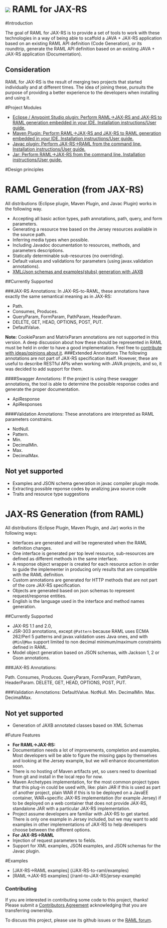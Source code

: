 ![](http://raml.org/images/logo.png)
RAML for JAX-RS
===============

#Introduction

The goal of RAML for JAX-RS is to provide a set of tools to work with these technologies in a way of being able to scaffold a JAVA + JAX-RS application based on an existing RAML API definition (Code Generation),
or its roundtrip, generate the RAML API definition based on an existing JAVA + JAX-RS application (Documentation).

## Consideration
RAML for JAX-RS is the result of merging two projects that started individually and at different times. The idea of joining these, pursuits the purpose of providing a better experience to the developers when installing and using it.

#Project Modules

- [Eclipse / Anypoint Studio plugin: Perform RAML->JAX-RS and JAX-RS to RAML generation embedded in your IDE. Installation instructions/User guide.](/eclipseplugin.md)
- [Maven Plugin: Perform RAML->JAX-RS and JAX-RS to RAML generation embedded in your IDE. Installation instructions/User guide.](/maven-plugin.md)
- [Javac plugin: Perform JAX-RS->RAML from the command line. Installation instructions/User guide.](/javac.md)
- [Jar: Perform RAML->JAX-RS from the command line. Installation instructions/User guide.](/command-line.md)

#Design principles

# RAML Generation (from JAX-RS)
All distributions (Eclipse plugin, Maven Plugin, and Javac Plugin) works in the following way.

- Accepting all basic action types, path annotations, path, query, and form parameters.
- Generating a resource tree based on the Jersey resources available in the source path.
- Inferring media types when possible.
- Including Javadoc documentation to resources, methods, and parameters descriptions.
- Statically determinable sub-resources (no overriding).
- Default values and validations for parameters (using javax.validation annotations).
- [XML/Json schemas and examples(stubs) generation with JAXB](/JAX-RS-to-raml/jaxb.md)

##Currently Supported

###JAX-RS Annotations:
In JAX-RS-to-RAML, these annotations have exactly the same semantical meaning as in JAX-RS:
- Path.
- Consumes, Produces.
- QueryParam, FormParam, PathParam, HeaderParam.
- DELETE, GET, HEAD, OPTIONS, POST, PUT.
- DefaultValue.

**Note:** CookieParam and MatrixParam annotations are not supported in this version. A deep discussion
about how these should be represented in RAML must be held in order to have a good implementation. Feel free to [contribute
with ideas/opinions about it](https://github.com/mulesoft/JAX-RS-to-raml/issues?labels=Cookie%26Matrix+params&milestone=&page=1&state=closed).
###Extended Annotations
The following annotations are not part of JAX-RS specification itself. However, these are useful to describe RESTful APIs when working with
JAVA projects, and so, it was decided to add support for them.

####Swagger Annotations:
If the project is using these swagger annotations, the tool is able to determine the possible response codes
and generate the proper documentation.
- ApiResponse
- ApiResponses

####Validation Annotations:
These annotations are interpreted as RAML parameters constrains.
- NotNull.
- Pattern.
- Min.
- DecimalMin.
- Max.
- DecimalMax.

## Not yet supported

- Examples and JSON schema generation in javac compiler  plugin mode.
- Extracting possible reponse codes by analizing java source code
- Traits and resource type suggestions


# JAX-RS Generation (from RAML)
All distributions (Eclipse Plugin, Maven Plugin, and Jar) works in the following ways:

- Interfaces are generated and will be regenerated when the RAML definition changes.
- One interface is generated per top level resource, sub-resources are defined as different methods in the same interface.
- A response object wrapper is created for each resource action in order to guide the implementer in producing only results
that are compatible with the RAML definition.
- Custom annotations are generated for HTTP methods that are not part of the core JAX-RS specification.
- Objects are generated based on json schemas to represent request/response entities.
- English is the language used in the interface and method names generation.

##Currently Supported
- JAX-RS 1.1 and 2.0,
- JSR-303 annotations, except `@Pattern` because RAML uses ECMA 262/Perl 5 patterns and javax.validation uses Java ones,
and with `@Min`/`@Max` support limited to non decimal minimum/maximum constraints defined in RAML.
- Model object generation based on JSON schemas, with Jackson 1, 2 or Gson annotations.

###JAX-RS Annotations: 

Path.
Consumes, Produces.
QueryParam, FormParam, PathParam, HeaderParam.
DELETE, GET, HEAD, OPTIONS, POST, PUT.

###Validation Annotations:
DefaultValue.
NotNull.
Min.
DecimalMin.
Max.
DecimalMax.

## Not yet supported

- Generation of JAXB annotated classes based on XML Schemas


#Future Features

- **For RAML->JAX-RS:**
 - Documentation needs a lot of improvements, completion and examples. Most developers will be able to figure the missing gaps by themselves and looking at the Jersey example, but we will enhance documentation soon.
 - There is no hosting of Maven artifacts yet, so users need to download from git and install in the local repo for now.
 - Maven Archetypes implementation, for the most common project types that this plug-in could be used with, like: plain JAR if this is used as part of another project, plain WAR if this is to be deployed on a JavaEE container, WAR+specific JAX-RS implementation (for example Jersey) if to be deployed on a web container that does not provide JAX-RS, standalone JAR with a particular JAX-RS implementation.
 - Project assume developers are familiar with JAX-RS to get started. There is only one example in Jersey included, but we may want to add examples in other implementations of JAX-RS to help developers choose between the different options.
- **For JAX-RS->RAML**
 - Injection of request parameters to fields.
 - Support for XML examples, JSON examples, and JSON schemas for the Javac plugin.

#Examples

- [JAX-RS->RAML examples] (/JAX-RS-to-raml/examples)  
- [RAML->JAX-RS examples] (/raml-to-JAX-RS/jersey-example)

### Contributing
If you are interested in contributing some code to this project, thanks! Please submit a [Contributors Agreement](https://api-notebook.anypoint.mulesoft.com/notebooks#bc1cf75a0284268407e4) acknowledging that you are transferring ownership.

To discuss this project, please use its github issues or the [RAML forum](http://forums.raml.org/).
